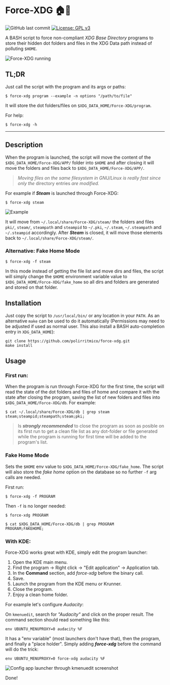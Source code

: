 Force-XDG :house::wrench:
===========================
![GitHub last commit](https://img.shields.io/github/last-commit/polirritmico/force-xdg)  [![License: GPL v3](https://img.shields.io/badge/License-GPLv3-blue.svg)](https://www.gnu.org/licenses/gpl-3.0)

A BASH script to force non-compliant _XDG Base Directory_ programs to store
their hidden dot folders and files in the XDG Data path instead of polluting
`$HOME`.

![Force-XDG running](docs/screenshot_01.png)


## TL;DR

Just call the script with the program and its args or paths:

```command
$ force-xdg program --example -n options "/path/to/file"
```

It will store the dot folders/files on `$XDG_DATA_HOME/Force-XDG/program`.

For help:

```command
$ force-xdg -h
```

-------------------------------------------------------------------------------

## Description

When the program is launched, the script will move the content of the
`$XDG_DATA_HOME/Force-XDG/APP/` folder into `$HOME` and after closing it will
move the folders and files back to `$XDG_DATA_HOME/Force-XDG/APP/`.

> _Moving files on the same filesystem in GNU/Linux is really fast since only
> the_ directory entries _are modified._

For example if ***Steam*** is launched through Force-XDG:

```command
$ force-xdg steam
```
![Example](docs/example.png)

It will move from `~/.local/share/Force-XDG/steam/` the folders and files
`pki/`, `steam/`, `steampath` and `steampid` to `~/.pki`, `~/.steam`,
`~/.steampath` and `~/.steampid` accordingly. After ***Steam*** is closed, it
will move those elements back to `~/.local/share/Force-XDG/steam/`.


### Alternative: Fake Home Mode

```command
$ force-xdg -f steam
```

In this mode instead of getting the file list and move dirs and files, the
script will simply change the `$HOME` environment variable value to
`$XDG_DATA_HOME/Force-XDG/fake_home` so all dirs and folders are generated and
stored on that folder.


## Installation

Just copy the script to `/usr/local/bin/` or any location in your `PATH`. As an
alternative `make` can be used to do it automatically (Permissions may need to
be adjusted if used as normal user. This also install a BASH auto-completion
entry in `XDG_DATA_HOME`):

```
git clone https://github.com/polirritmico/force-xdg.git
make install
```


## Usage

### First run:

When the program is run through Force-XDG for the first time, the script will
read the state of the dot folders and files of home and compare it with the
state after closing the program, saving the list of new folders and files into
`$XDG_DATA_HOME/Force-XDG/db`. For example:

```command
$ cat ~/.local/share/Force-XDG/db | grep steam
steam;steampid;steampath;steam;pki;
```
 
> Is ***strongly recommended*** to close the program as soon as posible on its
> first run to get a clean file list as any dot-folder or file generated while
> the program is running for first time will be added to the program's list.

### Fake Home Mode

Sets the `$HOME` env value to `$XDG_DATA_HOME/Force-XDG/fake_home`. The script
will also store the _fake home_ option on the database so no further `-f` arg
calls are needed.

First run:

```command
$ force-xdg -f PROGRAM
```
Then `-f` is no longer needed:

```command
$ force-xdg PROGRAM
```

```command
$ cat $XDG_DATA_HOME/Force-XDG/db | grep PROGRAM
PROGRAM;FAKEHOME;
```


### With KDE:

Force-XDG works great with KDE, simply edit the program launcher:

1. Open the KDE main menu.
2. Find the program → Right click → "Edit application" → Application tab.
3. In the **Command** section, add _force-xdg_ before the binary call.
4. Save.
5. Launch the program from the KDE menu or Krunner.
6. Close the program.
7. Enjoy a clean home folder.

For example let's configure _Audacity_:

On `kmenuedit`, search for _"Audacity"_ and click on the proper result.
The command section should read something like this:

```
env UBUNTU_MENUPROXY=0 audacity %F
```
It has a "env variable" (most launchers don't have that), then the program, and
finally a "place holder". Simply adding ***force-xdg*** before the command
will do the trick:

```
env UBUNTU_MENUPROXY=0 force-xdg audacity %F
```
![Config app launcher through kmenuedit screenshot](docs/screenshot_02.png)

Done!

